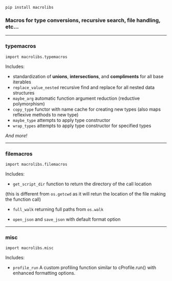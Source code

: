 ```commandline
pip install macrolibs
```

### Macros for type conversions, recursive search, file handling, etc...

-----------
### typemacros

```commandline
import macrolibs.typemacros
```
Includes:
- standardization of **unions**, **intersections**, and **compliments** for all base iterables
- `replace_value_nested` recursive find and replace for all nested data structures
- `maybe_arg` automatic function argument reduction (reductive polymorphism)
- `copy_type` functor with name cache for creating new types (also maps reflexive methods to new type)
- `maybe_type` attempts to apply type constructor
- `wrap_types` attempts to apply type constructor for specified types

*And more!*

-----------

### filemacros

```commandline
import macrolibs.filemacros
```
Includes:
- `get_script_dir` function to return the directory of the call location
  
 (this is different from `os.getcwd` as it will retun the location of the file
  making the function call)
 - `full_walk` returning full paths from `os.walk`

- `open_json` and `save_json` with default format option

---------

### misc

```commandline
import macrolibs.misc
```

Includes:
- `profile_run` A custom profiling function similar to cProfile.run() with enhanced formatting options.